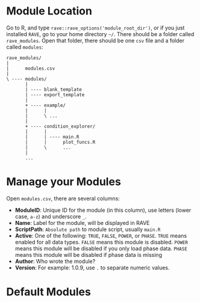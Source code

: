 # Module Location

Go to R, and type `rave::rave_options('module_root_dir')`, or if you just installed `RAVE`, go to your home directory `~/`. There should be a folder called `rave_modules`. Open that folder, there should be one `csv` file and a folder called `modules`:

```
rave_modules/
|
|      modules.csv
|
\ ---- modules/
       |
       | ---- blank_template
       | ---- export_template
       |
       + ---- example/
       |      |
       |      \ ...
       |
       + ---- condition_explorer/
       |      |
       |      | ---- main.R
       |      |      plot_funcs.R
       |      \      ...
       |
       ...
```

# Manage your Modules

Open `modules.csv`, there are several columns:

* __ModuleID__: Unique ID for the module (in this column), use letters (lower case, `a-z`) and underscore `_`.
* __Name__: Label for the module, will be displayed in RAVE
* __ScriptPath__: `Absolute path` to module script, usually `main.R`
* __Active__: One of the following: `TRUE`, `FALSE`, `POWER`, or `PHASE`. `TRUE` means enabled for all data types. `FALSE` means this module is disabled. `POWER` means this module will be disabled if you only load phase data. `PHASE` means this module will be disabled if phase data is missing
* __Author__: Who wrote the module?
* __Version__: For example: 1.0.9, use `.` to separate numeric values.




# Default Modules

